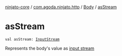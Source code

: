[ninjato-core](../../index.md) / [com.agoda.ninjato.http](../index.md) / [Body](index.md) / [asStream](./as-stream.md)

# asStream

`val asStream: `[`InputStream`](http://docs.oracle.com/javase/6/docs/api/java/io/InputStream.html)

Represents the body's value as [input stream](http://docs.oracle.com/javase/6/docs/api/java/io/InputStream.html)

